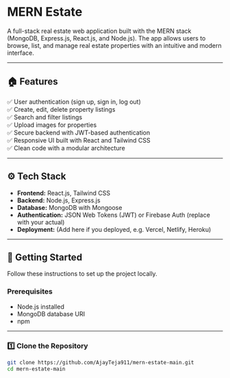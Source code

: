 # MERN Estate

A full-stack real estate web application built with the MERN stack (MongoDB, Express.js, React.js, and Node.js). The app allows users to browse, list, and manage real estate properties with an intuitive and modern interface.

---

## 🏠 Features

✅ User authentication (sign up, sign in, log out)  
✅ Create, edit, delete property listings  
✅ Search and filter listings  
✅ Upload images for properties  
✅ Secure backend with JWT-based authentication  
✅ Responsive UI built with React and Tailwind CSS  
✅ Clean code with a modular architecture

---

## ⚙️ Tech Stack

- **Frontend:** React.js, Tailwind CSS  
- **Backend:** Node.js, Express.js  
- **Database:** MongoDB with Mongoose  
- **Authentication:** JSON Web Tokens (JWT) or Firebase Auth (replace with your actual)  
- **Deployment:** (Add here if you deployed, e.g. Vercel, Netlify, Heroku)

---

## 🚀 Getting Started

Follow these instructions to set up the project locally.

### Prerequisites

- Node.js installed
- MongoDB database URI
- npm

---

### 1️⃣ Clone the Repository

```bash
git clone https://github.com/AjayTeja911/mern-estate-main.git
cd mern-estate-main
